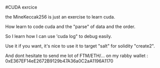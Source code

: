 #CUDA exrcice

the MineKeccak256 is just an exercise to learn cuda.

How learn to code cuda and the "parse" of data and the order.

So I learn how I can use 'cuda log" to debug easily.

Use it if you want, it's nice to use it to target "salt" for solidity "create2".

And dont hesitate to send me lot of FTM/ETH/... on my rabby wallet : 0xE367EF14eE2672B9129b47A36a0C2aA1196A1170
